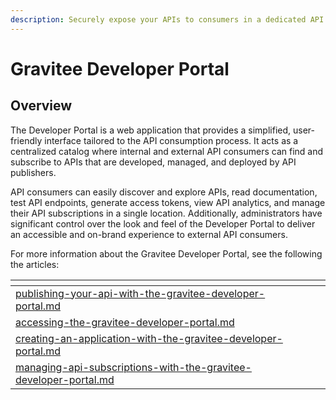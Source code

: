 ```yaml
---
description: Securely expose your APIs to consumers in a dedicated API catalog
---
```


# Gravitee Developer Portal

## Overview

The Developer Portal is a web application that provides a simplified, user-friendly interface tailored to the API consumption process. It acts as a centralized catalog where internal and external API consumers can find and subscribe to APIs that are developed, managed, and deployed by API publishers.

API consumers can easily discover and explore APIs, read documentation, test API endpoints, generate access tokens, view API analytics, and manage their API subscriptions in a single location. Additionally, administrators have significant control over the look and feel of the Developer Portal to deliver an accessible and on-brand experience to external API consumers.

For more information about the Gravitee Developer Portal, see the following the articles:&#x20;

<table data-view="cards"><thead><tr><th data-type="content-ref"></th><th></th><th></th></tr></thead><tbody><tr><td><a href="publishing-and-managing-apis-with-the-gravitee-developer-portal/publishing-your-api-with-the-gravitee-developer-portal.md">publishing-your-api-with-the-gravitee-developer-portal.md</a></td><td></td><td></td></tr><tr><td><a href="accessing-the-gravitee-developer-portal.md">accessing-the-gravitee-developer-portal.md</a></td><td></td><td></td></tr><tr><td><a href="creating-and-maintaining-applications-with-the-gravitee-developer-portal/creating-an-application-with-the-gravitee-developer-portal.md">creating-an-application-with-the-gravitee-developer-portal.md</a></td><td></td><td></td></tr><tr><td><a href="managing-api-subscriptions-with-the-gravitee-developer-portal.md">managing-api-subscriptions-with-the-gravitee-developer-portal.md</a></td><td></td><td></td></tr></tbody></table>

